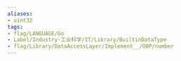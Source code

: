 ```yaml
---
aliases:
- uint32
tags:
- flag/LANGUAGE/Go
- Label/Industry-工业科学/IT/Library/BuiltinDataType
- flag/Library/DataAccessLayer/Implement__/OOP/number
---
```

